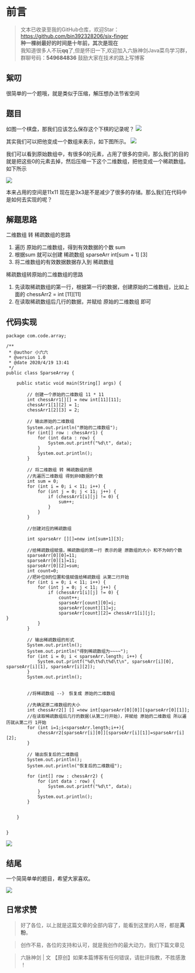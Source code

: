 # 前言
>文本已收录至我的GitHub仓库，欢迎Star：https://github.com/bin392328206/six-finger                             
> **种一棵树最好的时间是十年前，其次是现在**   
>我知道很多人不玩**qq**了,但是怀旧一下,欢迎加入六脉神剑Java菜鸟学习群，群聊号码：**549684836** 鼓励大家在技术的路上写博客
## 絮叨 
很简单的一个题哦，就是类似于压缩，解压想办法节省空间

## 题目



如图一个棋盘，那我们应该怎么保存这个下棋的记录呢？
![](https://user-gold-cdn.xitu.io/2020/4/19/17190dab28dc7e34?w=280&h=337&f=png&s=3983)

其实我们可以把他变成一个数组来表示，如下图所示。
![](https://user-gold-cdn.xitu.io/2020/4/19/17190db355a00277?w=289&h=337&f=png&s=11515)


我们可以看到原始数组中，有很多0的元素，占用了很多的空间，那么我们的目的就是把这些0的元素去掉，然后压缩一下这个二维数组，把他变成一个稀疏数组。如下所示

![](https://user-gold-cdn.xitu.io/2020/4/19/17190dd1c14bf2a6?w=278&h=314&f=png&s=6463)

本来占用的空间是11x11 现在是3x3是不是减少了很多的存储。那么我们在代码中是如何去实现的呢？

## 解题思路

二维数组 转 稀疏数组的思路

1. 遍历  原始的二维数组，得到有效数据的个数 sum
2. 根据sum 就可以创建 稀疏数组 sparseArr   int[sum + 1] [3]
3. 将二维数组的有效数据数据存入到 稀疏数组


稀疏数组转原始的二维数组的思路
1. 先读取稀疏数组的第一行，根据第一行的数据，创建原始的二维数组，比如上面的  chessArr2 = int [11][11]
2. 在读取稀疏数组后几行的数据，并赋给 原始的二维数组 即可


## 代码实现


```
package com.code.array;

/**
 * @author 小六六
 * @version 1.0
 * @date 2020/4/19 13:41
 */
public class SparseArray {

    public static void main(String[] args) {

        // 创建一个原始的二维数组 11 * 11
        int chessArr1[][] = new int[11][11];
        chessArr1[1][2] = 1;
        chessArr1[2][3] = 2;

        // 输出原始的二维数组
        System.out.println("原始的二维数组");
        for (int[] row : chessArr1) {
            for (int data : row) {
                System.out.printf("%d\t", data);
            }
            System.out.println();
        }

        // 将二维数组 转 稀疏数组的思
        //先遍历二维数组 得到非0数据的个数
        int sum = 0;
        for (int i = 0; i < 11; i++) {
            for (int j = 0; j < 11; j++) {
                if (chessArr1[i][j] != 0) {
                    sum++;
                }
            }
        }

        //创建对应的稀疏数组

        int sparseArr [][]=new int[sum+1][3];

        //给稀疏数组赋值，稀疏数组的第一行 表示的是 原数组的大小 和不为0的个数
        sparseArr[0][0]=11;
        sparseArr[0][1]=11;
        sparseArr[0][2]=sum;
        int count=0;
        //把补位0的位置和值赋值给稀疏数组 从第二行开始
        for (int i = 0; i < 11; i++) {
            for (int j = 0; j < 11; j++) {
                if (chessArr1[i][j] != 0) {
                    count++;
                    sparseArr[count][0]=i;
                    sparseArr[count][1]=j;
                    sparseArr[count][2]= chessArr1[i][j];                }
            }
        }

        // 输出稀疏数组的形式
        System.out.println();
        System.out.println("得到稀疏数组为~~~~");
        for (int i = 0; i < sparseArr.length; i++) {
            System.out.printf("%d\t%d\t%d\t\n", sparseArr[i][0], sparseArr[i][1], sparseArr[i][2]);
        }
        System.out.println();


        //将稀疏数组 --》 恢复成 原始的二维数组

        //先确定原二维数组的大小
        int chessArr2[] [] =new int[sparseArr[0][0]][sparseArr[0][1]];
        //在读取稀疏数组后几行的数据(从第二行开始)，并赋给 原始的二维数组 所以遍历就从第二行 1开始
        for (int i=1;i<sparseArr.length;i++){
            chessArr2[sparseArr[i][0]][sparseArr[i][1]]=sparseArr[i][2];
        }

        // 输出恢复后的二维数组
        System.out.println();
        System.out.println("恢复后的二维数组");

        for (int[] row : chessArr2) {
            for (int data : row) {
                System.out.printf("%d\t", data);
            }
            System.out.println();
        }


    }


}

```



![](https://user-gold-cdn.xitu.io/2020/4/19/1719144999ef04c9?w=466&h=814&f=png&s=37751)
## 结尾
一个简简单单的题目，希望大家喜欢。

![](https://user-gold-cdn.xitu.io/2020/4/7/1715405b9c95d021?w=900&h=500&f=png&s=109836)
## 日常求赞
> 好了各位，以上就是这篇文章的全部内容了，能看到这里的人呀，都是**真粉**。

> 创作不易，各位的支持和认可，就是我创作的最大动力，我们下篇文章见

>六脉神剑 | 文 【原创】如果本篇博客有任何错误，请批评指教，不胜感激 ！




